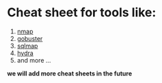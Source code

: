 # Cheat sheet for tools like:


1. [nmap](nmap)
1. [gobuster](gobuster)
1. [sqlmap](sqlmap)
1. [hydra](hydra)
1. and more ... 

**we will add more cheat sheets in the future**
